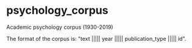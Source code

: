 # psychology_corpus
Academic psychology corpus (1930-2019)

The format of the corpus is: "text ||||| year ||||| publication_type ||||| id".
